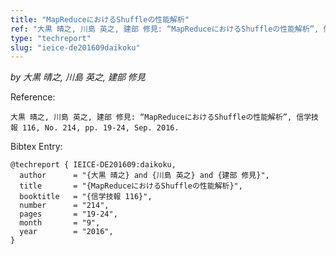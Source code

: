 ```yaml
---
title: "MapReduceにおけるShuffleの性能解析"
ref: "大黒 晴之, 川島 英之, 建部 修見: “MapReduceにおけるShuffleの性能解析”, 信学技報 116, No. 214, pp. 19-24, Sep. 2016."
type: "techreport"
slug: "ieice-de201609daikoku"
---
```


_by 大黒 晴之, 川島 英之, 建部 修見_

Reference:

```
大黒 晴之, 川島 英之, 建部 修見: “MapReduceにおけるShuffleの性能解析”, 信学技報 116, No. 214, pp. 19-24, Sep. 2016.
```

Bibtex Entry:

```
@techreport { IEICE-DE201609:daikoku,
  author      = "{大黒 晴之} and {川島 英之} and {建部 修見}",
  title       = "{MapReduceにおけるShuffleの性能解析}",
  booktitle   = "{信学技報 116}",
  number      = "214",
  pages       = "19-24",
  month       = "9",
  year        = "2016",
}
```
